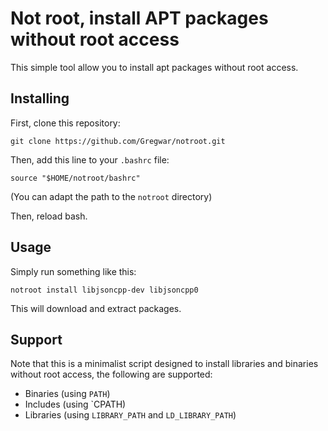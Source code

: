 # Not root, install APT packages without root access

This simple tool allow you to install apt packages without root
access.

## Installing

First, clone this repository:

    git clone https://github.com/Gregwar/notroot.git

Then, add this line to your `.bashrc` file:

    source "$HOME/notroot/bashrc"

(You can adapt the path to the `notroot` directory)

Then, reload bash.

## Usage

Simply run something like this:

    notroot install libjsoncpp-dev libjsoncpp0

This will download and extract packages.

## Support 

Note that this is a minimalist script designed to install libraries 
and binaries without root access, the following are supported:

* Binaries (using `PATH`)
* Includes (using `CPATH)
* Libraries (using `LIBRARY_PATH` and `LD_LIBRARY_PATH`)

